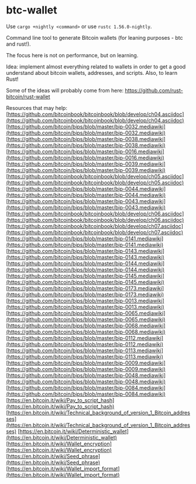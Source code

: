 # btc-wallet
Use `cargo +nightly <command>` or use `rustc 1.56.0-nightly`.

Command line tool to generate Bitcoin wallets (for leaning purposes - btc and rust!).

The focus here is not on performance, but on learning.

Idea: implement almost everything related to wallets in order to get a good understand about bitcoin wallets, addresses, and scripts. Also, to learn Rust!

Some of the ideas will probably come from here: https://github.com/rust-bitcoin/rust-wallet

Resources that may help:
[https://github.com/bitcoinbook/bitcoinbook/blob/develop/ch04.asciidoc](https://github.com/bitcoinbook/bitcoinbook/blob/develop/ch04.asciidoc)
[https://github.com/bitcoin/bips/blob/master/bip-0032.mediawiki](https://github.com/bitcoin/bips/blob/master/bip-0032.mediawiki)
[https://github.com/bitcoin/bips/blob/master/bip-0038.mediawiki](https://github.com/bitcoin/bips/blob/master/bip-0038.mediawiki)
[https://github.com/bitcoin/bips/blob/master/bip-0016.mediawiki](https://github.com/bitcoin/bips/blob/master/bip-0016.mediawiki)
[https://github.com/bitcoin/bips/blob/master/bip-0039.mediawiki](https://github.com/bitcoin/bips/blob/master/bip-0039.mediawiki)
[https://github.com/bitcoinbook/bitcoinbook/blob/develop/ch05.asciidoc](https://github.com/bitcoinbook/bitcoinbook/blob/develop/ch05.asciidoc)
[https://github.com/bitcoin/bips/blob/master/bip-0044.mediawiki](https://github.com/bitcoin/bips/blob/master/bip-0044.mediawiki)
[https://github.com/bitcoin/bips/blob/master/bip-0043.mediawiki](https://github.com/bitcoin/bips/blob/master/bip-0043.mediawiki)
[https://github.com/bitcoinbook/bitcoinbook/blob/develop/ch06.asciidoc](https://github.com/bitcoinbook/bitcoinbook/blob/develop/ch06.asciidoc)
[https://github.com/bitcoinbook/bitcoinbook/blob/develop/ch07.asciidoc](https://github.com/bitcoinbook/bitcoinbook/blob/develop/ch07.asciidoc)
[https://github.com/bitcoin/bips/blob/master/bip-0141.mediawiki](https://github.com/bitcoin/bips/blob/master/bip-0141.mediawiki)
[https://github.com/bitcoin/bips/blob/master/bip-0143.mediawiki](https://github.com/bitcoin/bips/blob/master/bip-0143.mediawiki)
[https://github.com/bitcoin/bips/blob/master/bip-0144.mediawiki](https://github.com/bitcoin/bips/blob/master/bip-0144.mediawiki)
[https://github.com/bitcoin/bips/blob/master/bip-0145.mediawiki](https://github.com/bitcoin/bips/blob/master/bip-0145.mediawiki)
[https://github.com/bitcoin/bips/blob/master/bip-0173.mediawiki](https://github.com/bitcoin/bips/blob/master/bip-0173.mediawiki)
[https://github.com/bitcoin/bips/blob/master/bip-0013.mediawiki](https://github.com/bitcoin/bips/blob/master/bip-0013.mediawiki)
[https://github.com/bitcoin/bips/blob/master/bip-0065.mediawiki](https://github.com/bitcoin/bips/blob/master/bip-0065.mediawiki)
[https://github.com/bitcoin/bips/blob/master/bip-0068.mediawiki](https://github.com/bitcoin/bips/blob/master/bip-0068.mediawiki)
[https://github.com/bitcoin/bips/blob/master/bip-0112.mediawiki](https://github.com/bitcoin/bips/blob/master/bip-0112.mediawiki)
[https://github.com/bitcoin/bips/blob/master/bip-0113.mediawiki](https://github.com/bitcoin/bips/blob/master/bip-0113.mediawiki)
[https://github.com/bitcoin/bips/blob/master/bip-0009.mediawiki](https://github.com/bitcoin/bips/blob/master/bip-0009.mediawiki)
[https://github.com/bitcoin/bips/blob/master/bip-0048.mediawiki](https://github.com/bitcoin/bips/blob/master/bip-0048.mediawiki)
[https://github.com/bitcoin/bips/blob/master/bip-0084.mediawiki](https://github.com/bitcoin/bips/blob/master/bip-0084.mediawiki)
[https://en.bitcoin.it/wiki/Pay_to_script_hash](https://en.bitcoin.it/wiki/Pay_to_script_hash)
[https://en.bitcoin.it/wiki/Technical_background_of_version_1_Bitcoin_addresses](https://en.bitcoin.it/wiki/Technical_background_of_version_1_Bitcoin_addresses)
[https://en.bitcoin.it/wiki/Deterministic_wallet](https://en.bitcoin.it/wiki/Deterministic_wallet)
[https://en.bitcoin.it/wiki/Wallet_encryption](https://en.bitcoin.it/wiki/Wallet_encryption)
[https://en.bitcoin.it/wiki/Seed_phrase](https://en.bitcoin.it/wiki/Seed_phrase)
[https://en.bitcoin.it/wiki/Wallet_import_format](https://en.bitcoin.it/wiki/Wallet_import_format)
